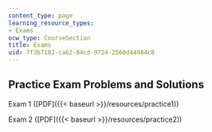 ```yaml
---
content_type: page
learning_resource_types:
- Exams
ocw_type: CourseSection
title: Exams
uid: 7f3b7102-ca62-84cd-9724-2560d44984c8
---
```


Practice Exam Problems and Solutions
------------------------------------

Exam 1 ([PDF]({{< baseurl >}}/resources/practice1))

Exam 2 ([PDF]({{< baseurl >}}/resources/practice2))